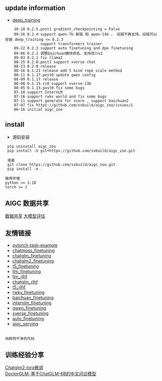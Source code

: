 ## update information
   - [deep_training](https://github.com/ssbuild/deep_training)

```text
    10-10 0.2.5.post1 gradient_checkpointing = False
    09-26 0.2.4 support qwen-7b 新版 和 qwen-14b ， 旧版不再支持，旧版可以安装 deep_training <= 0.2.3
                support transformers trainer
    09-22 0.2.3 support auto finetuning and dpo finetuning
    09-06 0.2.2 调整baichuan模块命名，支持百川v2
    09-03 0.2.1 fix llama2 
    08-25 0.2.0.post1 support xverse chat
    08-23 0.2.0 release
    08-16 0.1.21 release add 5 kind rope scale method
    08-11 0.1.17.post0 update qwen config
    08-09 0.1.17 release
    08-08 0.1.15.rc0 support xverse-13b
    08-05 0.1.13.post0 fix some bugs
    07-18 support InternLM 
    07-16 support rwkv world and fix some bugs
    07-11 support generate for score , support baichuan2
    07-07 fix https://github.com/ssbuild/aigc_zoo/issues/1
    06-16 initial aigc_zoo
```

## install
  - 源码安装
```text
 pip uninstall aigc_zoo
 pip install -U git+https://github.com/ssbuild/aigc_zoo.git
 
 或者 
 git clone https://github.com/ssbuild/aigc_zoo.git
 pip install -e .
```


```text
推荐环境 
python >= 3.10
torch >= 2
```

## AIGC 数据共享
[数据共享](http://101.42.176.124:8080)
[大模型评估](https://github.com/ssbuild/aigc_eval)

## 友情链接

- [pytorch-task-example](https://github.com/ssbuild/pytorch-task-example)
- [chatmoss_finetuning](https://github.com/ssbuild/chatmoss_finetuning)
- [chatglm_finetuning](https://github.com/ssbuild/chatglm_finetuning)
- [chatglm2_finetuning](https://github.com/ssbuild/chatglm2_finetuning)
- [t5_finetuning](https://github.com/ssbuild/t5_finetuning)
- [llm_finetuning](https://github.com/ssbuild/llm_finetuning)
- [llm_rlhf](https://github.com/ssbuild/llm_rlhf)
- [chatglm_rlhf](https://github.com/ssbuild/chatglm_rlhf)
- [t5_rlhf](https://github.com/ssbuild/t5_rlhf)
- [rwkv_finetuning](https://github.com/ssbuild/rwkv_finetuning)
- [baichuan_finetuning](https://github.com/ssbuild/baichuan_finetuning)
- [internlm_finetuning](https://github.com/ssbuild/internlm_finetuning)
- [qwen_finetuning](https://github.com/ssbuild/qwen_finetuning)
- [xverse_finetuning](https://github.com/ssbuild/xverse_finetuning)
- [auto_finetuning](https://github.com/ssbuild/auto_finetuning)
- [aigc_serving](https://github.com/ssbuild/aigc_serving)
## 
    纯粹而干净的代码



## 训练经验分享
[Chatglm2-lora微调](https://blog.csdn.net/feifeiyechuan/article/details/131458322) <br>
[DoctorGLM: 基于ChatGLM-6B的中文问诊模型](https://modelnet.ai/modeldoc/bb2aac4ba2a44f0b96af958f10f57ec4)